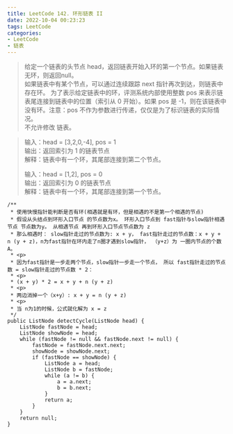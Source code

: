 ```yaml
---
title: LeetCode 142. 环形链表 II
date: 2022-10-04 00:23:23
tags: LeetCode
categories:
- LeetCode
- 链表
---
```



> 给定一个链表的头节点 head，返回链表开始入环的第一个节点。如果链表无环，则返回null。  
> 如果链表中有某个节点，可以通过连续跟踪 next 指针再次到达，则链表中存在环。 为了表示给定链表中的环，评测系统内部使用整数 pos 来表示链表尾连接到链表中的位置（索引从 0 开始）。如果 pos 是 -1，则在该链表中没有环。注意：pos 不作为参数进行传递，仅仅是为了标识链表的实际情况。  
> 不允许修改 链表。

<!--more--> 

> 输入：head = [3,2,0,-4], pos = 1   
> 输出：返回索引为 1 的链表节点   
> 解释：链表中有一个环，其尾部连接到第二个节点。  
> 
> 输入：head = [1,2], pos = 0   
> 输出：返回索引为 0 的链表节点   
> 解释：链表中有一个环，其尾部连接到第一个节点。  
> 
> 

~~~
/**
 * 使用快慢指针能判断是否有环(相遇就是有环，但是相遇的不是第一个相遇的节点)
 * 假设从头结点到环形入口节点 的节点数为x。 环形入口节点到 fast指针与slow指针相遇节点 节点数为y。 从相遇节点 再到环形入口节点节点数为 z
 * 那么相遇时： slow指针走过的节点数为: x + y， fast指针走过的节点数：x + y + n (y + z)，n为fast指针在环内走了n圈才遇到slow指针， （y+z）为 一圈内节点的个数A。
 * <p>
 * 因为fast指针是一步走两个节点，slow指针一步走一个节点， 所以 fast指针走过的节点数 = slow指针走过的节点数 * 2：
 * <p>
 * (x + y) * 2 = x + y + n (y + z)
 * <p>
 * 两边消掉一个（x+y）: x + y = n (y + z)
 * <p>
 * 当 n为1的时候，公式就化解为 x = z
 */
public ListNode detectCycle(ListNode head) {
    ListNode fastNode = head;
    ListNode showNode = head;
    while (fastNode != null && fastNode.next != null) {
        fastNode = fastNode.next.next;
        showNode = showNode.next;
        if (fastNode == showNode) {
            ListNode a = head;
            ListNode b = fastNode;
            while (a != b) {
                a = a.next;
                b = b.next;
            }
            return a;
        }
    }
    return null;
}

~~~
